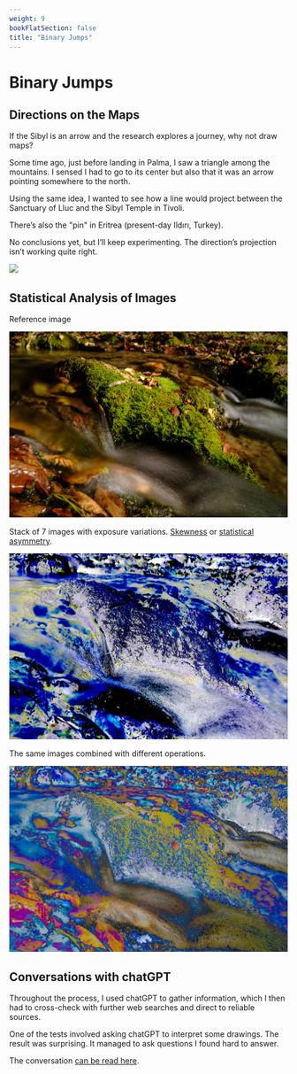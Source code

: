 ```yaml
---
weight: 9
bookFlatSection: false
title: "Binary Jumps"
---
```

# Binary Jumps

## Directions on the Maps

If the Sibyl is an arrow and the research explores a journey, why not draw maps?

Some time ago, just before landing in Palma, I saw a triangle among the mountains. I sensed I had to go to its center but also that it was an arrow pointing somewhere to the north.

Using the same idea, I wanted to see how a line would project between the Sanctuary of Lluc and the Sibyl Temple in Tivoli.

There’s also the "pin" in Eritrea (present-day Ildırı, Turkey).

No conclusions yet, but I’ll keep experimenting. The direction’s projection isn’t working quite right.

![](Screenshot_2024-11-13_at_16.43.58.png)

## Statistical Analysis of Images

Reference image

![](20241112_1017_X1V45305_fransimo.jpg)

Stack of 7 images with exposure variations. [Skewness](https://en.wikipedia.org/wiki/Skewness) or [statistical asymmetry](https://en.wikipedia.org/wiki/Skewness).

![](20241112_1021_X1V45302_fransimo.jpg)

The same images combined with different operations.

![](20241112_1021_X1V45302_fransimo_layers.jpg)

## Conversations with chatGPT

Throughout the process, I used chatGPT to gather information, which I then had to cross-check with further web searches and direct to reliable sources.

One of the tests involved asking chatGPT to interpret some drawings. The result was surprising. 
It managed to ask questions I found hard to answer.

The conversation [can be read here](/posts/chatGPT/2024-10-21/).
